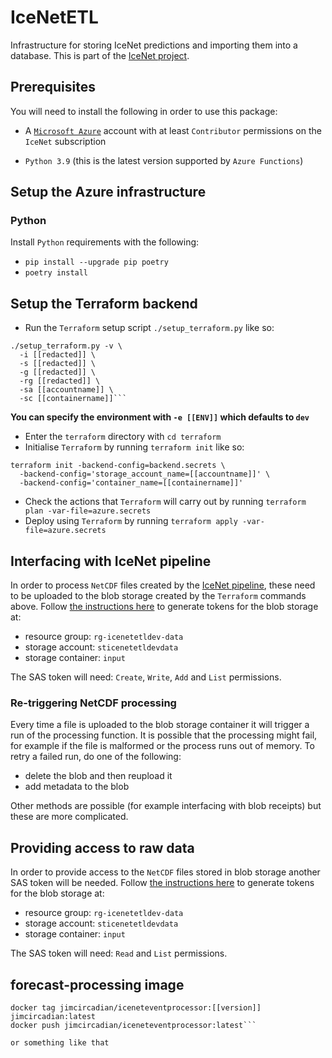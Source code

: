 # IceNetETL

Infrastructure for storing IceNet predictions and importing them into a database.
This is part of the [IceNet project](https://github.com/alan-turing-institute/IceNet-Project).

## Prerequisites

You will need to install the following in order to use this package:

- A [`Microsoft Azure`](https://portal.azure.com) account with at least `Contributor` permissions on the `IceNet` subscription

* `Python 3.9` (this is the latest version supported by `Azure Functions`)

## Setup the Azure infrastructure

### Python

Install `Python` requirements with the following:

* `pip install --upgrade pip poetry`
* `poetry install`

## Setup the Terraform backend

* Run the `Terraform` setup script `./setup_terraform.py` like so: 

```
./setup_terraform.py -v \
  -i [[redacted]] \
  -s [[redacted]] \
  -g [[redacted]] \
  -rg [[redacted]] \
  -sa [[accountname]] \
  -sc [[containername]]```
```

**You can specify the environment with `-e [[ENV]]` which defaults to `dev`**

* Enter the `terraform` directory with `cd terraform`
* Initialise `Terraform` by running `terraform init` like so:

```
terraform init -backend-config=backend.secrets \
  -backend-config='storage_account_name=[[accountname]]' \
  -backend-config='container_name=[[containername]]'
```

* Check the actions that `Terraform` will carry out by running `terraform plan -var-file=azure.secrets`
* Deploy using `Terraform` by running `terraform apply -var-file=azure.secrets`

## Interfacing with IceNet pipeline

In order to process `NetCDF` files created by the [IceNet pipeline](https://github.com/antarctica/IceNet-Pipeline), these need to be uploaded to the blob storage created by the `Terraform` commands above.
Follow [the instructions here](https://docs.microsoft.com/en-us/azure/cognitive-services/translator/document-translation/create-sas-tokens) to generate tokens for the blob storage at:

* resource group: `rg-icenetetldev-data`
* storage account: `sticenetetldevdata`
* storage container: `input`

The SAS token will need: `Create`, `Write`, `Add` and `List` permissions.

### Re-triggering NetCDF processing

Every time a file is uploaded to the blob storage container it will trigger a run of the processing function.
It is possible that the processing might fail, for example if the file is malformed or the process runs out of memory.
To retry a failed run, do one of the following:

* delete the blob and then reupload it
* add metadata to the blob

Other methods are possible (for example interfacing with blob receipts) but these are more complicated.

## Providing access to raw data

In order to provide access to the `NetCDF` files stored in blob storage another SAS token will be needed.
Follow [the instructions here](https://docs.microsoft.com/en-us/azure/cognitive-services/translator/document-translation/create-sas-tokens) to generate tokens for the blob storage at:

* resource group: `rg-icenetetldev-data`
* storage account: `sticenetetldevdata`
* storage container: `input`

The SAS token will need: `Read` and `List` permissions.

## forecast-processing image

```docker build -t jimcircadian/iceneteventprocessor:[[version]]
docker tag jimcircadian/iceneteventprocessor:[[version]] jimcircadian:latest
docker push jimcircadian/iceneteventprocessor:latest```

or something like that
